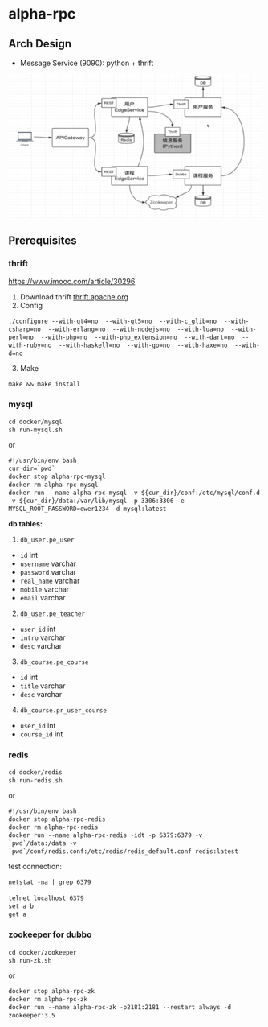 # alpha-rpc

## Arch Design
- Message Service (9090): python + thrift

![arch](arch.png)


## Prerequisites

### thrift
https://www.imooc.com/article/30296

1. Download thrift [thrift.apache.org](http://thrift.apache.org)
2. Config
```
./configure --with-qt4=no  --with-qt5=no  --with-c_glib=no  --with-csharp=no  --with-erlang=no  --with-nodejs=no  --with-lua=no  --with-perl=no  --with-php=no  --with-php_extension=no  --with-dart=no  --with-ruby=no  --with-haskell=no  --with-go=no  --with-haxe=no  --with-d=no
```
3. Make
```
make && make install
```


### mysql
```
cd docker/mysql
sh run-mysql.sh
```

or 

```
#!/usr/bin/env bash
cur_dir=`pwd`
docker stop alpha-rpc-mysql
docker rm alpha-rpc-mysql
docker run --name alpha-rpc-mysql -v ${cur_dir}/conf:/etc/mysql/conf.d -v ${cur_dir}/data:/var/lib/mysql -p 3306:3306 -e MYSQL_ROOT_PASSWORD=qwer1234 -d mysql:latest
```

**db tables:**  

1. `db_user.pe_user`   
- `id` int
- `username` varchar
- `password` varchar
- `real_name` varchar
- `mobile` varchar
- `email` varchar

2. `db_user.pe_teacher`
- `user_id` int
- `intro` varchar
- `desc` varchar

3. `db_course.pe_course`
- `id` int
- `title` varchar
- `desc` varchar

4. `db_course.pr_user_course`
- `user_id` int
- `course_id` int

### redis
```
cd docker/redis
sh run-redis.sh
```

or 

```
#!/usr/bin/env bash
docker stop alpha-rpc-redis
docker rm alpha-rpc-redis
docker run --name alpha-rpc-redis -idt -p 6379:6379 -v `pwd`/data:/data -v `pwd`/conf/redis.conf:/etc/redis/redis_default.conf redis:latest
```

test connection:
```
netstat -na | grep 6379

telnet localhost 6379
set a b
get a
```

### zookeeper for dubbo

```
cd docker/zookeeper
sh run-zk.sh
```

or 

```
docker stop alpha-rpc-zk
docker rm alpha-rpc-zk
docker run --name alpha-rpc-zk -p2181:2181 --restart always -d zookeeper:3.5
```



